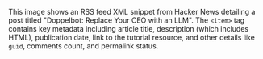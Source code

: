 This image shows an RSS feed XML snippet from Hacker News detailing a post titled "Doppelbot: Replace Your CEO with an LLM". The `<item>` tag contains key metadata including article title, description (which includes HTML), publication date, link to the tutorial resource, and other details like `guid`, comments count, and permalink status.